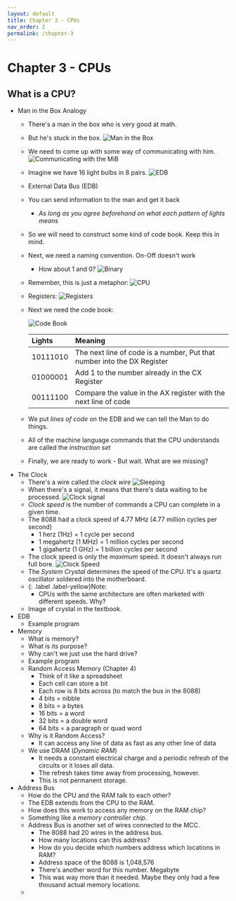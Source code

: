```yaml
---
layout: default
title: Chapter 3 - CPUs
nav_order: 2
permalink: /chapter-3
---
```


# Chapter 3 - CPUs

## What is a CPU?

* Man in the Box Analogy
    * There's a man in the box who is very good at math.
    * But he's stuck in the box.
        ![Man in the Box](images/chapter3/mib_1.png)
    * We need to come up with some way of communicating with him.
        ![Communicating with the MiB](images/chapter3/mib_2.png)
    * Imagine we have 16 light bulbs in 8 pairs.
        ![EDB](images/chapter3/mib_3.png)
    * External Data Bus (EDB)
    * You can send information to the man and get it back
        * *As long as you agree beforehand on what each pattern of lights means*
    * So we will need to construct some kind of code book. Keep this in mind.
    * Next, we need a naming convention. On-Off doesn't work
        * How about 1 and 0?
            ![Binary](images/chapter3/mib_4.png)
    * Remember, this is just a metaphor:
        ![CPU](images/chapter3/mib_6.png)
    * Registers:
        ![Registers](images/chapter3/mib_5.png)
    * Next we need the code book:

        ![Code Book](images/chapter3/codebook.png)

        | Lights   | Meaning                                                                 |
        |:---------|:------------------------------------------------------------------------|
        | 10111010 | The next line of code is a number, Put that number into the DX Register |
        | 01000001 | Add 1 to the number already in the CX Register                          |
        | 00111100 | Compare the value in the AX register with the next line of code         | 

    * We put *lines of code* on the EDB and we can tell the Man to do things. 
    * All of the machine language commands that the CPU understands are called the *instruction set*
    * Finally, we are ready to work - But wait. What are we missing?
* The Clock
    * There's a wire called the *clock wire*
        ![Sleeping](images/chapter3/mib_7.png)
    * When there's a signal, it means that there's data waiting to be processed.
        ![Clock signal](images/chapter3/mib_8.png)
    * *Clock speed* is the number of commands a CPU can complete in a given time.
    * The 8088 had a clock speed of 4.77 MHz (4.77 million cycles per second)
        * 1 herz (1Hz) = 1 cycle per second
        * 1 megahertz (1 MHz) = 1 million cycles per second
        * 1 gigahertz (1 GHz) = 1 billion cycles per second
    * The clock speed is only the *maximum* speed. It doesn't always run full bore.
        ![Clock Speed](images/chapter3/mib_9.png)
    * The *System Crystal* determines the speed of the CPU. It's a quartz oscillator soldered into the motherboard.
    * {: .label .label-yellow}Note: 
        * CPUs with the same architecture are often marketed with different speeds. Why?
    * Image of crystal in the textbook.
* EDB
    * Example program
* Memory
    * What is memory?
    * What is its purpose?
    * Why can't we just use the hard drive?
    * Example program
    * Random Access Memory (Chapter 4)
        * Think of it like a spreadsheet
        * Each cell can store a bit
        * Each row is 8 bits across (to match the bus in the 8088)
        * 4 bits = nibble
        * 8 bits = a bytes
        * 16 bits = a word
        * 32 bits = a double word
        * 64 bits = a paragraph or quad word
    * Why is it Random Access?
        * It can access any line of data as fast as any other line of data
    * We use DRAM (*Dynamic RAM*)
        * It needs a constant electrical charge and a periodic refresh of the circuits or it loses all data.
        * The refresh takes time away from processing, however.
        * This is not permanent storage.
* Address Bus
    * How do the CPU and the RAM talk to each other?
    * The EDB extends from the CPU to the RAM.
    * How does this work to access any memory on the RAM chip?
    * Something like a *memory controller chip*.
    * Address Bus is another set of wires connected to the MCC.
        * The 8088 had 20 wires in the address bus.
        * How many locations can this address?
        * How do you decide which numbers address which locations in RAM?
        * Address space of the 8088 is 1,048,576
        * There's another word for this number. Megabyte
        * This was way more than it needed. Maybe they only had a few thousand actual memory locations.
    * 
